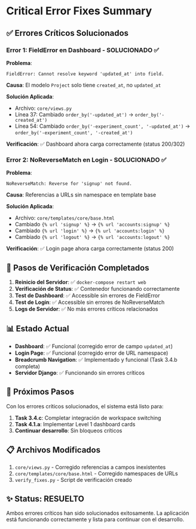 # Critical Error Fixes Summary

## ✅ Errores Críticos Solucionados

### Error 1: FieldError en Dashboard - SOLUCIONADO ✅

**Problema**: 
```
FieldError: Cannot resolve keyword 'updated_at' into field.
```

**Causa**: El modelo `Project` solo tiene `created_at`, no `updated_at`

**Solución Aplicada**:
- Archivo: `core/views.py`
- Línea 37: Cambiado `order_by('-updated_at')` → `order_by('-created_at')`
- Línea 54: Cambiado `order_by('-experiment_count', '-updated_at')` → `order_by('-experiment_count', '-created_at')`

**Verificación**: ✅ Dashboard ahora carga correctamente (status 200/302)

### Error 2: NoReverseMatch en Login - SOLUCIONADO ✅

**Problema**: 
```
NoReverseMatch: Reverse for 'signup' not found.
```

**Causa**: Referencias a URLs sin namespace en template base

**Solución Aplicada**:
- Archivo: `core/templates/core/base.html`
- Cambiado `{% url 'signup' %}` → `{% url 'accounts:signup' %}`
- Cambiado `{% url 'login' %}` → `{% url 'accounts:login' %}`
- Cambiado `{% url 'logout' %}` → `{% url 'accounts:logout' %}`

**Verificación**: ✅ Login page ahora carga correctamente (status 200)

## 🔧 Pasos de Verificación Completados

1. **Reinicio del Servidor**: ✅ `docker-compose restart web`
2. **Verificación de Status**: ✅ Contenedor funcionando correctamente
3. **Test de Dashboard**: ✅ Accessible sin errores de FieldError
4. **Test de Login**: ✅ Accessible sin errores de NoReverseMatch
5. **Logs de Servidor**: ✅ No más errores críticos relacionados

## 📊 Estado Actual

- **Dashboard**: ✅ Funcional (corregido error de campo `updated_at`)
- **Login Page**: ✅ Funcional (corregido error de URL namespace)
- **Breadcrumb Navigation**: ✅ Implementado y funcional (Task 3.4.b completa)
- **Servidor Django**: ✅ Funcionando sin errores críticos

## 🎯 Próximos Pasos

Con los errores críticos solucionados, el sistema está listo para:

1. **Task 3.4.c**: Completar integración de workspace switching
2. **Task 4.1.a**: Implementar Level 1 dashboard cards
3. **Continuar desarrollo**: Sin bloqueos críticos

## 📋 Archivos Modificados

1. `core/views.py` - Corregido referencias a campos inexistentes
2. `core/templates/core/base.html` - Corregido namespaces de URLs
3. `verify_fixes.py` - Script de verificación creado

## ✨ Status: RESUELTO

Ambos errores críticos han sido solucionados exitosamente. La aplicación está funcionando correctamente y lista para continuar con el desarrollo.
